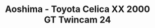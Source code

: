 ---
layout: product
title: "Aoshima - Toyota Celica XX 2000 GT Twincam 24"
price: "TBA" 
desc: "N/A"
img_path: "/assets/img/AO42687.jpg"
brand: "N/A"
available: false
special_offer: false
new: false
soon: false
cat: "010000"
subcat: "013700"
subsubcat: "0N/A"
sifra: "AO42687"
popular: true
---